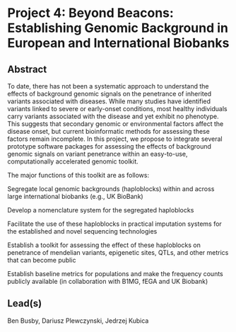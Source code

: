 # Project 4: Beyond Beacons: Establishing Genomic Background in European and International Biobanks

## Abstract

To date, there has not been a systematic approach to understand the effects of background genomic signals on the penetrance of inherited variants associated with diseases. While many studies have identified variants linked to severe or early-onset conditions, most healthy individuals carry variants associated with the disease and yet exhibit no phenotype. This suggests that secondary genomic or environmental factors affect the disease onset, but current bioinformatic methods for assessing these factors remain incomplete. In this project, we propose to integrate several prototype software packages for assessing the effects of background genomic signals on variant penetrance within an easy-to-use, computationally accelerated genomic toolkit. 

The major functions of this toolkit are as follows:

Segregate local genomic backgrounds (haploblocks) within and across large international biobanks (e.g., UK BioBank)

Develop a nomenclature system for the segregated haploblocks

Facilitate the use of these haploblocks in practical imputation systems for the established and novel sequencing technologies

Establish a toolkit for assessing the effect of these haploblocks on penetrance of mendelian variants, epigenetic sites, QTLs, and other metrics that can become public

Establish baseline metrics for populations and make the frequency counts publicly available (in collaboration with B1MG, fEGA and UK Biobank)

## Lead(s)

Ben Busby, Dariusz Plewczynski, Jedrzej Kubica

